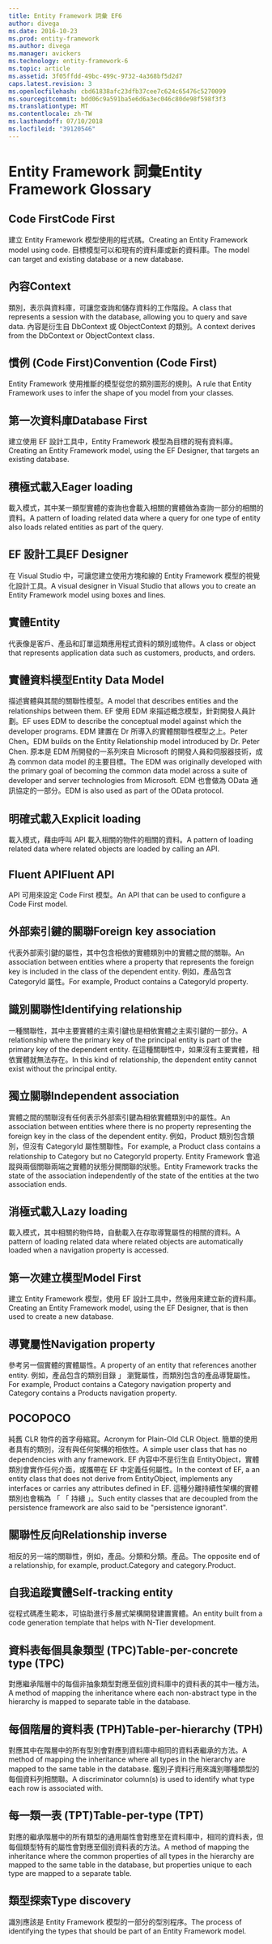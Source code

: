 ```yaml
---
title: Entity Framework 詞彙 EF6
author: divega
ms.date: 2016-10-23
ms.prod: entity-framework
ms.author: divega
ms.manager: avickers
ms.technology: entity-framework-6
ms.topic: article
ms.assetid: 3f05ffdd-49bc-499c-9732-4a368bf5d2d7
caps.latest.revision: 3
ms.openlocfilehash: cbd61838afc23dfb37cee7c624c65476c5270099
ms.sourcegitcommit: bdd06c9a591ba5e6d6a3ec046c80de98f598f3f3
ms.translationtype: MT
ms.contentlocale: zh-TW
ms.lasthandoff: 07/10/2018
ms.locfileid: "39120546"
---
```

# <a name="entity-framework-glossary"></a><span data-ttu-id="04e24-102">Entity Framework 詞彙</span><span class="sxs-lookup"><span data-stu-id="04e24-102">Entity Framework Glossary</span></span>
## <a name="code-first"></a><span data-ttu-id="04e24-103">Code First</span><span class="sxs-lookup"><span data-stu-id="04e24-103">Code First</span></span>
<span data-ttu-id="04e24-104">建立 Entity Framework 模型使用的程式碼。</span><span class="sxs-lookup"><span data-stu-id="04e24-104">Creating an Entity Framework model using code.</span></span> <span data-ttu-id="04e24-105">目標模型可以和現有的資料庫或新的資料庫。</span><span class="sxs-lookup"><span data-stu-id="04e24-105">The model can target and existing database or a new database.</span></span>

## <a name="context"></a><span data-ttu-id="04e24-106">內容</span><span class="sxs-lookup"><span data-stu-id="04e24-106">Context</span></span>
<span data-ttu-id="04e24-107">類別，表示與資料庫，可讓您查詢和儲存資料的工作階段。</span><span class="sxs-lookup"><span data-stu-id="04e24-107">A class that represents a session with the database, allowing you to query and save data.</span></span> <span data-ttu-id="04e24-108">內容是衍生自 DbContext 或 ObjectContext 的類別。</span><span class="sxs-lookup"><span data-stu-id="04e24-108">A context derives from the DbContext or ObjectContext class.</span></span>

## <a name="convention-code-first"></a><span data-ttu-id="04e24-109">慣例 (Code First)</span><span class="sxs-lookup"><span data-stu-id="04e24-109">Convention (Code First)</span></span>
<span data-ttu-id="04e24-110">Entity Framework 使用推斷的模型從您的類別圖形的規則。</span><span class="sxs-lookup"><span data-stu-id="04e24-110">A rule that Entity Framework uses to infer the shape of you model from your classes.</span></span>

## <a name="database-first"></a><span data-ttu-id="04e24-111">第一次資料庫</span><span class="sxs-lookup"><span data-stu-id="04e24-111">Database First</span></span>
<span data-ttu-id="04e24-112">建立使用 EF 設計工具中，Entity Framework 模型為目標的現有資料庫。</span><span class="sxs-lookup"><span data-stu-id="04e24-112">Creating an Entity Framework model, using the EF Designer, that targets an existing database.</span></span>

## <a name="eager-loading"></a><span data-ttu-id="04e24-113">積極式載入</span><span class="sxs-lookup"><span data-stu-id="04e24-113">Eager loading</span></span>
<span data-ttu-id="04e24-114">載入模式，其中某一類型實體的查詢也會載入相關的實體做為查詢一部分的相關的資料。</span><span class="sxs-lookup"><span data-stu-id="04e24-114">A pattern of loading related data where a query for one type of entity also loads related entities as part of the query.</span></span>

## <a name="ef-designer"></a><span data-ttu-id="04e24-115">EF 設計工具</span><span class="sxs-lookup"><span data-stu-id="04e24-115">EF Designer</span></span>
<span data-ttu-id="04e24-116">在 Visual Studio 中，可讓您建立使用方塊和線的 Entity Framework 模型的視覺化設計工具。</span><span class="sxs-lookup"><span data-stu-id="04e24-116">A visual designer in Visual Studio that allows you to create an Entity Framework model using boxes and lines.</span></span>

## <a name="entity"></a><span data-ttu-id="04e24-117">實體</span><span class="sxs-lookup"><span data-stu-id="04e24-117">Entity</span></span>
<span data-ttu-id="04e24-118">代表像是客戶、產品和訂單這類應用程式資料的類別或物件。</span><span class="sxs-lookup"><span data-stu-id="04e24-118">A class or object that represents application data such as customers, products, and orders.</span></span>

## <a name="entity-data-model"></a><span data-ttu-id="04e24-119">實體資料模型</span><span class="sxs-lookup"><span data-stu-id="04e24-119">Entity Data Model</span></span>
<span data-ttu-id="04e24-120">描述實體與其間的關聯性模型。</span><span class="sxs-lookup"><span data-stu-id="04e24-120">A model that describes entities and the relationships between them.</span></span> <span data-ttu-id="04e24-121">EF 使用 EDM 來描述概念模型，針對開發人員計劃。</span><span class="sxs-lookup"><span data-stu-id="04e24-121">EF uses EDM to describe the conceptual model against which the developer programs.</span></span> <span data-ttu-id="04e24-122">EDM 建置在 Dr 所導入的實體關聯性模型之上。Peter Chen。</span><span class="sxs-lookup"><span data-stu-id="04e24-122">EDM builds on the Entity Relationship model introduced by Dr. Peter Chen.</span></span> <span data-ttu-id="04e24-123">原本是 EDM 所開發的一系列來自 Microsoft 的開發人員和伺服器技術，成為 common data model 的主要目標。</span><span class="sxs-lookup"><span data-stu-id="04e24-123">The EDM was originally developed with the primary goal of becoming the common data model across a suite of developer and server technologies from Microsoft.</span></span> <span data-ttu-id="04e24-124">EDM 也會做為 OData 通訊協定的一部分。</span><span class="sxs-lookup"><span data-stu-id="04e24-124">EDM is also used as part of the OData protocol.</span></span>

## <a name="explicit-loading"></a><span data-ttu-id="04e24-125">明確式載入</span><span class="sxs-lookup"><span data-stu-id="04e24-125">Explicit loading</span></span>
<span data-ttu-id="04e24-126">載入模式，藉由呼叫 API 載入相關的物件的相關的資料。</span><span class="sxs-lookup"><span data-stu-id="04e24-126">A pattern of loading related data where related objects are loaded by calling an API.</span></span>

## <a name="fluent-api"></a><span data-ttu-id="04e24-127">Fluent API</span><span class="sxs-lookup"><span data-stu-id="04e24-127">Fluent API</span></span>
<span data-ttu-id="04e24-128">API 可用來設定 Code First 模型。</span><span class="sxs-lookup"><span data-stu-id="04e24-128">An API that can be used to configure a Code First model.</span></span>

## <a name="foreign-key-association"></a><span data-ttu-id="04e24-129">外部索引鍵的關聯</span><span class="sxs-lookup"><span data-stu-id="04e24-129">Foreign key association</span></span>
<span data-ttu-id="04e24-130">代表外部索引鍵的屬性，其中包含相依的實體類別中的實體之間的關聯。</span><span class="sxs-lookup"><span data-stu-id="04e24-130">An association between entities where a property that represents the foreign key is included in the class of the dependent entity.</span></span> <span data-ttu-id="04e24-131">例如，產品包含 CategoryId 屬性。</span><span class="sxs-lookup"><span data-stu-id="04e24-131">For example, Product contains a CategoryId property.</span></span>

## <a name="identifying-relationship"></a><span data-ttu-id="04e24-132">識別關聯性</span><span class="sxs-lookup"><span data-stu-id="04e24-132">Identifying relationship</span></span>
<span data-ttu-id="04e24-133">一種關聯性，其中主要實體的主索引鍵也是相依實體之主索引鍵的一部分。</span><span class="sxs-lookup"><span data-stu-id="04e24-133">A relationship where the primary key of the principal entity is part of the primary key of the dependent entity.</span></span> <span data-ttu-id="04e24-134">在這種關聯性中，如果沒有主要實體，相依實體就無法存在。</span><span class="sxs-lookup"><span data-stu-id="04e24-134">In this kind of relationship, the dependent entity cannot exist without the principal entity.</span></span>

## <a name="independent-association"></a><span data-ttu-id="04e24-135">獨立關聯</span><span class="sxs-lookup"><span data-stu-id="04e24-135">Independent association</span></span>
<span data-ttu-id="04e24-136">實體之間的關聯沒有任何表示外部索引鍵為相依實體類別中的屬性。</span><span class="sxs-lookup"><span data-stu-id="04e24-136">An association between entities where there is no property representing the foreign key in the class of the dependent entity.</span></span> <span data-ttu-id="04e24-137">例如，Product 類別包含類別，但沒有 CategoryId 屬性關聯性。</span><span class="sxs-lookup"><span data-stu-id="04e24-137">For example, a Product class contains a relationship to Category but no CategoryId property.</span></span> <span data-ttu-id="04e24-138">Entity Framework 會追蹤與兩個關聯兩端之實體的狀態分開關聯的狀態。</span><span class="sxs-lookup"><span data-stu-id="04e24-138">Entity Framework tracks the state of the association independently of the state of the entities at the two association ends.</span></span>

## <a name="lazy-loading"></a><span data-ttu-id="04e24-139">消極式載入</span><span class="sxs-lookup"><span data-stu-id="04e24-139">Lazy loading</span></span>
<span data-ttu-id="04e24-140">載入模式，其中相關的物件時，自動載入在存取導覽屬性的相關的資料。</span><span class="sxs-lookup"><span data-stu-id="04e24-140">A pattern of loading related data where related objects are automatically loaded when a navigation property is accessed.</span></span>

## <a name="model-first"></a><span data-ttu-id="04e24-141">第一次建立模型</span><span class="sxs-lookup"><span data-stu-id="04e24-141">Model First</span></span>
<span data-ttu-id="04e24-142">建立 Entity Framework 模型，使用 EF 設計工具中，然後用來建立新的資料庫。</span><span class="sxs-lookup"><span data-stu-id="04e24-142">Creating an Entity Framework model, using the EF Designer, that is then used to create a new database.</span></span>

## <a name="navigation-property"></a><span data-ttu-id="04e24-143">導覽屬性</span><span class="sxs-lookup"><span data-stu-id="04e24-143">Navigation property</span></span>
<span data-ttu-id="04e24-144">參考另一個實體的實體屬性。</span><span class="sxs-lookup"><span data-stu-id="04e24-144">A property of an entity that references another entity.</span></span> <span data-ttu-id="04e24-145">例如，產品包含的類別目錄 」 瀏覽屬性，而類別包含的產品導覽屬性。</span><span class="sxs-lookup"><span data-stu-id="04e24-145">For example, Product contains a Category navigation property and Category contains a Products navigation property.</span></span>

## <a name="poco"></a><span data-ttu-id="04e24-146">POCO</span><span class="sxs-lookup"><span data-stu-id="04e24-146">POCO</span></span>
<span data-ttu-id="04e24-147">純舊 CLR 物件的首字母縮寫。</span><span class="sxs-lookup"><span data-stu-id="04e24-147">Acronym for Plain-Old CLR Object.</span></span> <span data-ttu-id="04e24-148">簡單的使用者具有的類別，沒有與任何架構的相依性。</span><span class="sxs-lookup"><span data-stu-id="04e24-148">A simple user class that has no dependencies with any framework.</span></span> <span data-ttu-id="04e24-149">EF 內容中不是衍生自 EntityObject，實體類別會實作任何介面，或攜帶在 EF 中定義任何屬性。</span><span class="sxs-lookup"><span data-stu-id="04e24-149">In the context of EF, a an entity class that does not derive from EntityObject, implements any interfaces or carries any attributes defined in EF.</span></span> <span data-ttu-id="04e24-150">這種分離持續性架構的實體類別也會稱為 「 「 持續 」。</span><span class="sxs-lookup"><span data-stu-id="04e24-150">Such entity classes that are decoupled from the persistence framework are also said to be "persistence ignorant".</span></span>  

## <a name="relationship-inverse"></a><span data-ttu-id="04e24-151">關聯性反向</span><span class="sxs-lookup"><span data-stu-id="04e24-151">Relationship inverse</span></span>
<span data-ttu-id="04e24-152">相反的另一端的關聯性，例如，產品。分類和分類。產品。</span><span class="sxs-lookup"><span data-stu-id="04e24-152">The opposite end of a relationship, for example, product.Category and category.Product.</span></span>

## <a name="self-tracking-entity"></a><span data-ttu-id="04e24-153">自我追蹤實體</span><span class="sxs-lookup"><span data-stu-id="04e24-153">Self-tracking entity</span></span>
<span data-ttu-id="04e24-154">從程式碼產生範本，可協助進行多層式架構開發建置實體。</span><span class="sxs-lookup"><span data-stu-id="04e24-154">An entity built from a code generation template that helps with N-Tier development.</span></span>

## <a name="table-per-concrete-type-tpc"></a><span data-ttu-id="04e24-155">資料表每個具象類型 (TPC)</span><span class="sxs-lookup"><span data-stu-id="04e24-155">Table-per-concrete type (TPC)</span></span>
<span data-ttu-id="04e24-156">對應繼承階層中的每個非抽象類型對應至個別資料庫中的資料表的其中一種方法。</span><span class="sxs-lookup"><span data-stu-id="04e24-156">A method of mapping the inheritance where each non-abstract type in the hierarchy is mapped to separate table in the database.</span></span>

## <a name="table-per-hierarchy-tph"></a><span data-ttu-id="04e24-157">每個階層的資料表 (TPH)</span><span class="sxs-lookup"><span data-stu-id="04e24-157">Table-per-hierarchy (TPH)</span></span>
<span data-ttu-id="04e24-158">對應其中在階層中的所有型別會對應到資料庫中相同的資料表繼承的方法。</span><span class="sxs-lookup"><span data-stu-id="04e24-158">A method of mapping the inheritance where all types in the hierarchy are mapped to the same table in the database.</span></span> <span data-ttu-id="04e24-159">鑑別子資料行用來識別哪種類型的每個資料列相關聯。</span><span class="sxs-lookup"><span data-stu-id="04e24-159">A discriminator column(s) is used to identify what type each row is associated with.</span></span>

## <a name="table-per-type-tpt"></a><span data-ttu-id="04e24-160">每一類一表 (TPT)</span><span class="sxs-lookup"><span data-stu-id="04e24-160">Table-per-type (TPT)</span></span>
<span data-ttu-id="04e24-161">對應的繼承階層中的所有類型的通用屬性會對應至在資料庫中，相同的資料表，但每個類型特有的屬性會對應至個別資料表的方法。</span><span class="sxs-lookup"><span data-stu-id="04e24-161">A method of mapping the inheritance where the common properties of all types in the hierarchy are mapped to the same table in the database, but properties unique to each type are mapped to a separate table.</span></span>

## <a name="type-discovery"></a><span data-ttu-id="04e24-162">類型探索</span><span class="sxs-lookup"><span data-stu-id="04e24-162">Type discovery</span></span>
<span data-ttu-id="04e24-163">識別應該是 Entity Framework 模型的一部分的型別程序。</span><span class="sxs-lookup"><span data-stu-id="04e24-163">The process of identifying the types that should be part of an Entity Framework model.</span></span>
